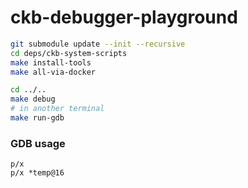 # ckb-debugger-playground


```bash
git submodule update --init --recursive
cd deps/ckb-system-scripts
make install-tools
make all-via-docker

cd ../..
make debug
# in another terminal
make run-gdb

```

### GDB usage

```
p/x
p/x *temp@16
```

